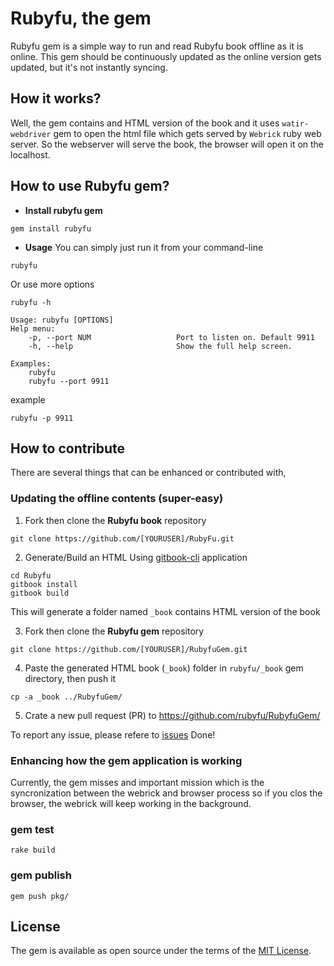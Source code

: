 # Rubyfu, the gem
Rubyfu gem is a simple way to run and read Rubyfu book offline as it is online. This gem should be continuously updated as the online version gets updated, but it's not instantly syncing.

## How it works?
Well, the gem contains and HTML version of the book and it uses `watir-webdriver` gem to open the html file which gets served by `Webrick` ruby web server. So the webserver will serve the book, the browser will open it on the localhost.

## How to use Rubyfu gem?

- **Install rubyfu gem**

```
gem install rubyfu
```

- **Usage**
You can simply just run it from your command-line
```
rubyfu
```

Or use more options 
```
rubyfu -h

Usage: rubyfu [OPTIONS]
Help menu:
    -p, --port NUM                   Port to listen on. Default 9911
    -h, --help                       Show the full help screen.

Examples:
    rubyfu
    rubyfu --port 9911
```

example

```
rubyfu -p 9911
```

## How to contribute
There are several things that can be enhanced or contributed with,
### Updating the offline contents (super-easy)

1. Fork then clone the **Rubyfu book** repository

```
git clone https://github.com/[YOURUSER]/RubyFu.git
```

2. Generate/Build an HTML
Using [gitbook-cli](https://github.com/GitbookIO/gitbook-cli) application

```
cd Rubyfu
gitbook install
gitbook build 
```
This will generate a folder named `_book` contains HTML version of the book

3. Fork then clone the **Rubyfu gem** repository

```
git clone https://github.com/[YOURUSER]/RubyfuGem.git
```

4. Paste the generated HTML book (`_book`) folder in `rubyfu/_book` gem directory, then push it

```
cp -a _book ../RubyfuGem/
```

5. Crate a new pull request (PR) to https://github.com/rubyfu/RubyfuGem/

To report any issue, please refere to [issues](https://github.com/rubyfu/RubyfuGem/issues)
Done!

### Enhancing how the gem application is working 
Currently, the gem misses and important mission which is the syncronization between the webrick and browser process so if you clos the browser, the webrick will keep working in the background.


### gem test

```
rake build
```

### gem publish
```
gem push pkg/
```

## License

The gem is available as open source under the terms of the [MIT License](http://opensource.org/licenses/MIT).

